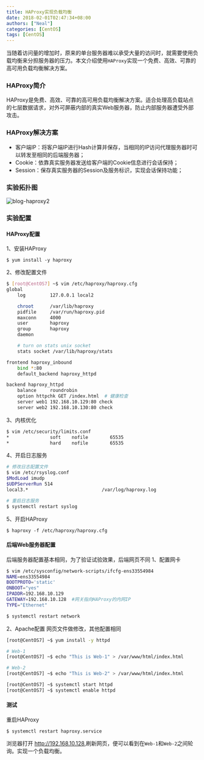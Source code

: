 ```yaml
---
title: HAProxy实现负载均衡
date: 2018-02-01T02:47:34+08:00
authors: ["Neal"]
categories: [CentOS]
tags: [CentOS]
---
```

当随着访问量的增加时，原来的单台服务器难以承受大量的访问时，就需要使用负载均衡来分担服务器的压力。本文介绍使用`HAProxy`实现一个免费、高效、可靠的高可用负载均衡解决方案。
<!--more-->
### HAProxy简介
HAProxy是免费、高效、可靠的高可用负载均衡解决方案。适合处理高负载站点的七层数据请求，对外可屏蔽内部的真实Web服务器，防止内部服务器遭受外部攻击。

### HAProxy解决方案
* 客户端IP：将客户端IP进行Hash计算并保存，当相同的IP访问代理服务器时可以转发至相同的后端服务器；
* Cookie：依靠真实服务器发送给客户端的Cookie信息进行会话保持；
* Session：保存真实服务器的Session及服务标识，实现会话保持功能；

### 实验拓扑图

![blog-haproxy2](https://pengshp.coding.net/p/images/d/images/git/raw/master/blog-haproxy2.png "Haproxy")

### 实验配置
#### HAProxy配置
1、安装HAProxy

    $ yum install -y haproxy

2、修改配置文件
```sh
$ [root@CentOS7] ~$ vim /etc/haproxy/haproxy.cfg
global
    log         127.0.0.1 local2

    chroot      /var/lib/haproxy
    pidfile     /var/run/haproxy.pid
    maxconn     4000
    user        haproxy
    group       haproxy
    daemon

    # turn on stats unix socket
    stats socket /var/lib/haproxy/stats

frontend haproxy_inbound
    bind *:80
    default_backend haproxy_httpd

backend haproxy_httpd
    balance     roundrobin
    option httpchk GET /index.html  # 健康检查
    server web1 192.168.10.129:80 check
    server web2 192.168.10.130:80 check
```

3、内核优化
```sh
$ vim /etc/security/limits.conf
*               soft    nofile        65535
*               hard    nofile        65535
```

4、开启日志服务
```sh
# 修改日志配置文件
$ vim /etc/rsyslog.conf
$ModLoad imudp
$UDPServerRun 514
local3.*                           /var/log/haproxy.log

# 重启日志服务
$ systemctl restart syslog
```

5、开启HAProxy

    $ haproxy -f /etc/haproxy/haproxy.cfg
#### 后端Web服务器配置
后端服务器配置基本相同，为了验证试验效果，后端网页不同
1、配置网卡
```sh
$ vim /etc/sysconfig/network-scripts/ifcfg-ens33554984
NAME=ens33554984
BOOTPROTO='static'
ONBOOT="yes"
IPADDR=192.168.10.129
GATEWAY=192.168.10.128  #网关指向HAProxy的内网IP
TYPE="Ethernet"

$ systemctl restart network
```

2、Apache配置
网页文件做修改，其他配置相同
```sh
[root@CentOS7] ~$ yum install -y httpd

# Web-1
[root@CentOS7] ~$ echo "This is Web-1" > /var/www/html/index.html

# Web-2
[root@CentOS7] ~$ echo "This is Web-2" > /var/www/html/index.html

[root@CentOS7] ~$ systemctl start httpd
[root@CentOS7] ~$ systemctl enable httpd
```

#### 测试
重启HAProxy

    $ systemctl restart haproxy.service   

浏览器打开 <http://192.168.10.128>,刷新网页，便可以看到在`Web-1`和`Web-2`之间轮询。实现一个负载均衡。


